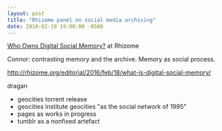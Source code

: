 ```yaml
---
layout: post
title: "Rhizome panel on social media archiving"
date: 2016-02-18 19:00:00 -0500
---
```

 
[Who Owns Digital Social Memory?](http://livestream.com/newmuseum/events/4837386) at Rhizome

Connor: contrasting memory and the archive. Memory as social process. 

<http://rhizome.org/editorial/2016/feb/18/what-is-digital-social-memory/>

dragan
* geocities torrent release
* geocities institute
geocities "as the social network of 1995"
* pages as works in progress
* tumblr as a nonfixed artefact